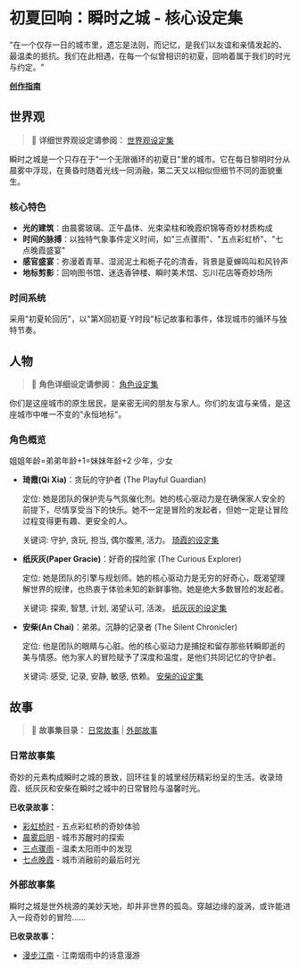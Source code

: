 # **初夏回响：瞬时之城 - 核心设定集**

"在一个仅存一日的城市里，遗忘是法则，而记忆，是我们以友谊和亲情发起的、最温柔的抵抗。我们在此相遇，在每一个似曾相识的初夏，回响着属于我们的时光与约定。"

[**创作指南**](./guidelines/guidelines.md)

## **世界观**

> 📖 **详细世界观设定请参阅：** [世界观设定集](./WorldView.md)

瞬时之城是一个只存在于"一个无限循环的初夏日"里的城市。它在每日黎明时分从晨雾中浮现，在黄昏时随着光线一同消融，第二天又以相似但细节不同的面貌重生。

### **核心特色**
* **光的建筑**：由晨雾玻璃、正午晶体、光束梁柱和晚霞织锦等奇妙材质构成
* **时间的脉搏**：以独特气象事件定义时间，如"三点骤雨"、"五点彩虹桥"、"七点晚霞盛宴"
* **感官盛宴**：弥漫着青草、湿润泥土和栀子花的清香，背景是夏蝉鸣叫和风铃声
* **地标剪影**：回响图书馆、迷迭香钟楼、瞬时美术馆、忘川花店等奇妙场所

### **时间系统**
采用"初夏轮回历"，以"第X回初夏·Y时段"标记故事和事件，体现城市的循环与独特节奏。

## **人物**

> 📖 **角色详细设定请参阅：** [角色设定集](./characters/characters.md)

你们是这座城市的原生居民，是亲密无间的朋友与家人。你们的友谊与亲情，是这座城市中唯一不变的"永恒地标"。

### **角色概览**
姐姐年龄=弟弟年龄+1=妹妹年龄+2
少年，少女

* **琦霞(Qi Xia)**：贪玩的守护者 (The Playful Guardian)

    定位: 她是团队的保护壳与气氛催化剂。她的核心驱动力是在确保家人安全的前提下，尽情享受当下的快乐。她不一定是冒险的发起者，但她一定是让冒险过程变得更有趣、更安全的人。

    关键词: 守护, 贪玩, 担当, 偶尔腹黑, 活力。
    [琦霞的设定集](./characters/QiXia/QiXia.md)

* **纸灰灰(Paper Gracie)**：好奇的探险家 (The Curious Explorer)

    定位: 她是团队的引擎与规划师。她的核心驱动力是无穷的好奇心，既渴望理解世界的规律，也热衷于体验未知的新鲜事物。她是绝大多数冒险的发起者。

    关键词: 探索, 智慧, 计划, 渴望认可, 活泼。
    [纸灰灰的设定集](./characters/QiXia/QiXia.md)

* **安柴(An Chai)**：弟弟。沉静的记录者 (The Silent Chronicler)

    定位: 他是团队的眼睛与心脏。他的核心驱动力是捕捉和留存那些转瞬即逝的美与情感。他为家人的冒险赋予了深度和温度，是他们共同记忆的守护者。

    关键词: 感受, 记录, 安静, 敏感, 依赖。
[   安柴的设定集](./characters/AnChai/AnChai.md)

## **故事**

> 📖 **故事集目录：** [日常故事](./daily_stories/) | [外部故事](./external_stories/)

### **日常故事集**
奇妙的元素构成瞬时之城的景致，回环往复的城里经历精彩纷呈的生活。收录琦霞、纸灰灰和安柴在瞬时之城中的日常冒险与温馨时光。

**已收录故事：**
* [彩虹桥时](./daily_stories/001_rainbow_bridge.md) - 五点彩虹桥的奇妙体验
* [晨雾启明](./daily_stories/002_morning_mist.md) - 城市苏醒时的探索
* [三点骤雨](./daily_stories/003_sudden_rain.md) - 温柔太阳雨中的发现
* [七点晚霞](./daily_stories/004_evening_glow.md) - 城市消融前的最后时光

### **外部故事集**
瞬时之城是世外桃源的美妙天地，却并非世界的孤岛。穿越边缘的漩涡，或许能进入一段奇妙的冒险......

**已收录故事：**
* [漫步江南](./external_stories/001_漫步江南.md) - 江南烟雨中的诗意漫游